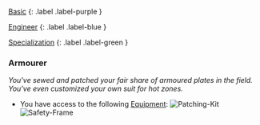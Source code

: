 
[Basic](Game/Progress#Basic)
{: .label .label-purple }

[Engineer](Game/Engineer)
{: .label .label-blue }

[Specialization](Game/Progress#Specialization)
{: .label .label-green }
### Armourer
*You've sewed and patched your fair share of armoured plates in the field. You've even customized your own suit for hot zones.*
* You have access to the following [Equipment](Core/Equipment):
![Patching-Kit](Game/Blocks/Patching-Kit)
![Safety-Frame](Game/Blocks/Safety-Frame)


